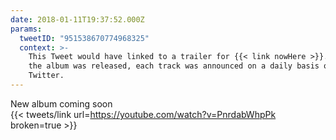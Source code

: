 ```yaml
---
date: 2018-01-11T19:37:52.000Z
params:
  tweetID: "951538670774968325"
  context: >-
    This Tweet would have linked to a trailer for {{< link nowHere >}}. After
    the album was released, each track was announced on a daily basis over
    Twitter.
---
```


New album coming soon\
{{< tweets/link url=https://youtube.com/watch?v=PnrdabWhpPk broken=true >}}
